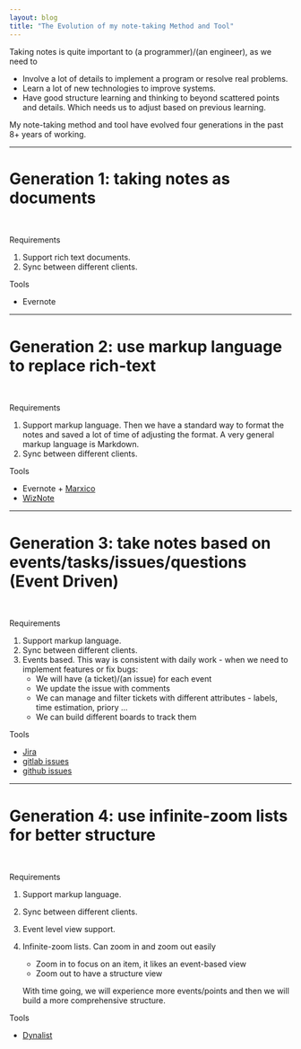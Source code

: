 ```yaml
---
layout: blog
title: "The Evolution of my note-taking Method and Tool"
---
```


Taking notes is quite important to (a programmer)/(an engineer), as we need to

- Involve a lot of details to implement a program or resolve real problems.
- Learn a lot of new technologies to improve systems.
- Have good structure learning and thinking to beyond scattered points and details. Which needs us to adjust based on previous learning.

My note-taking method and tool have evolved four generations in the past 8+ years of working.

---

# Generation 1: taking notes as documents

<br />

Requirements

1. Support rich text documents.
2. Sync between different clients.

Tools

- Evernote

---

# Generation 2: use markup language to replace rich-text

<br />

Requirements

1. Support markup language. Then we have a standard way to format the notes and saved a lot of time of adjusting the format. A very general markup language is Markdown.
2. Sync between different clients.

Tools

- Evernote + [Marxico](https://marxi.co/)
- [WizNote](https://www.wiz.cn/)

---

# Generation 3: take notes based on events/tasks/issues/questions (Event Driven)

<br />

Requirements

1. Support markup language.
2. Sync between different clients.
3. Events based. This way is consistent with daily work - when we need to implement features or fix bugs:
    - We will have (a ticket)/(an issue) for each event
    - We update the issue with comments
    - We can manage and filter tickets with different attributes - labels, time estimation, priory ...
    - We can build different boards to track them

Tools
- [Jira](https://www.atlassian.com/software/jira)
- [gitlab issues](https://gitlab.com/dashboard/issues)
- [github issues](https://github.com/issues)

---

# Generation 4: use infinite-zoom lists for better structure

<br />

Requirements

1. Support markup language.
2. Sync between different clients.
3. Event level view support.
4. Infinite-zoom lists. Can zoom in and zoom out easily

    - Zoom in to focus on an item, it likes an event-based view
    - Zoom out to have a structure view

    With time going, we will experience more events/points and then we will build a more comprehensive structure.


Tools

- [Dynalist](https://dynalist.io/invite/lfFtSg)
